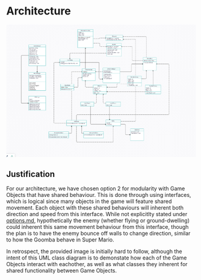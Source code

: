 # Architecture 

![alt text](https://github.com/LachlanRichardsUSC/SGD213_Task-2-Wiki-Template/blob/86ababcff6ff7a025c025380860e2f65277403e1/Media/UML%20Diagrams/ClassDiagramVer2.png?raw=true)

## Justification

For our architecture, we have chosen option 2 for modularity with Game Objects that have shared behaviour. This is done through using interfaces, which is logical since many objects in the game will feature shared movement. Each object with these shared behaviours will inherent both direction and speed from this interface. While not explicitlty stated under [options.md](options.md), hypothetically the enemy (whether flying or ground-dwelling) could inherent this same movement behaviour from this interface, though the plan is to have the enemy bounce off walls to change direction, similar to how the Goomba behave in Super Mario.

In retrospect, the provided image is initially hard to follow, although the intent of this UML class diagram is to demonstate how each of the Game Objects interact with eachother, as well as what classes they inherent for shared functionality between Game Objects.
